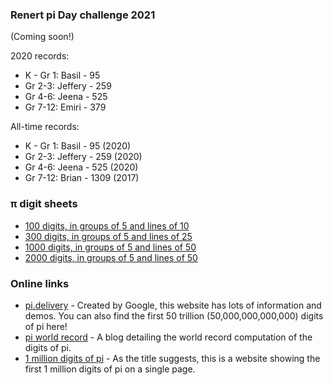 ### Renert pi Day challenge 2021
(Coming soon!)

<!--
K - Gr 1
Gr 2-3
Gr 4-6
Gr 7-12
-->

2020 records:

 * K - Gr 1: Basil - 95
 * Gr 2-3: Jeffery - 259
 * Gr 4-6: Jeena - 525
 * Gr 7-12: Emiri - 379

All-time records:

 * K - Gr 1: Basil - 95 (2020)
 * Gr 2-3: Jeffery - 259 (2020)
 * Gr 4-6: Jeena - 525 (2020)
 * Gr 7-12: Brian - 1309 (2017)


### &pi; digit sheets
  * <a href="https://vchan2.github.io/pi/pi_100_10.pdf"> 100 digits, in groups of 5 and lines of 10 </a>
  * <a href="https://vchan2.github.io/pi/pi_300_25.pdf"> 300 digits, in groups of 5 and lines of 25 </a>
  * <a href="https://vchan2.github.io/pi/pi_1000_50.pdf"> 1000 digits, in groups of 5 and lines of 50 </a>
  * <a href="https://vchan2.github.io/pi/pi_2000_50.pdf"> 2000 digits, in groups of 5 and lines of 50 </a>

### Online links
   * <a href="https://pi.delivery/">pi.delivery</a> - Created by Google, this website has lots of information and demos. You can also find the first 50 trillion (50,000,000,000,000) digits of pi here!
   * <a href="https://blog.timothymullican.com/calculating-pi-my-attempt-breaking-pi-record">pi world record</a> - A blog detailing the world record computation of the digits of pi.
   * <a href="https://www.piday.org/million/">1 million digits of pi</a> - As the title suggests, this is a website showing the first 1 million digits of pi on a single page.
